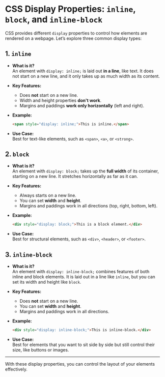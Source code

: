 
# CSS Display Properties: `inline`, `block`, and `inline-block`

CSS provides different `display` properties to control how elements are rendered on a webpage. Let’s explore three common display types:

## 1. **`inline`**
- **What is it?**  
  An element with `display: inline;` is laid out **in a line**, like text. It does not start on a new line, and it only takes up as much width as its content.
  
- **Key Features:**
  - Does **not** start on a new line.
  - Width and height properties **don't work**.
  - Margins and paddings **work only horizontally** (left and right).

- **Example:**
  ```html
  <span style="display: inline;">This is inline.</span>
  ```

- **Use Case:**  
  Best for text-like elements, such as `<span>`, `<a>`, or `<strong>`.

## 2. **`block`**
- **What is it?**  
  An element with `display: block;` takes up the **full width** of its container, starting on a new line. It stretches horizontally as far as it can.

- **Key Features:**
  - Always starts on a new line.
  - You can set **width** and **height**.
  - Margins and paddings work in all directions (top, right, bottom, left).

- **Example:**
  ```html
  <div style="display: block;">This is a block element.</div>
  ```

- **Use Case:**  
  Best for structural elements, such as `<div>`, `<header>`, or `<footer>`.

## 3. **`inline-block`**
- **What is it?**  
  An element with `display: inline-block;` combines features of both inline and block elements. It is laid out in a line like `inline`, but you can set its width and height like `block`.

- **Key Features:**
  - Does **not** start on a new line.
  - You can set **width** and **height**.
  - Margins and paddings work in all directions.

- **Example:**
  ```html
  <div style="display: inline-block;">This is inline-block.</div>
  ```

- **Use Case:**  
  Best for elements that you want to sit side by side but still control their size, like buttons or images.

---
With these display properties, you can control the layout of your elements effectively.
